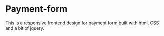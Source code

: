 # Payment-form
This is a responsive frontend design for payment form built with html, CSS and a bit of jquery.
